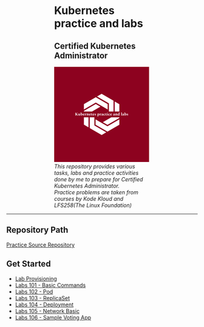 <style>
.center {
  display: block;
  margin-left: auto;
  margin-right: auto;
  width: 50%;
}
</style>

<h1 class="center">Kubernetes practice and labs</h1>
<h2 class="center">Certified Kubernetes Administrator</h2>

<p class="center">
  <img src="images/favicon.png" alt="favicon" width="250px" height="250px"/>
  <br>
  <i>This repository provides various tasks, labs and practice activities done by me to prepare for Certified Kubernetes Administrator.
    <br>Practice problems are taken from courses by Kode Kloud and LFS258(The Linux Foundation)</i>
  <br>
</p>
<hr/>

## Repository Path

[Practice Source Repository](https://github.com/bhushanpadhye/k8s-certification-practice.git)

## Get Started

- [Lab Provisioning](./lab-provisioning/README.md)
- [Labs 101 - Basic Commands](./labs-101-basic-commands/INDEX.md)
- [Labs 102 - Pod](./labs-102-pod/INDEX.md)
- [Labs 103 - ReplicaSet](./labs-103-replica-set/INDEX.md)
- [Labs 104 - Deployment](./labs-104-deployment/INDEX.md)
- [Labs 105 - Network Basic](./labs-105-network-basic/INDEX.md)
- [Labs 106 - Sample Voting App](./labs-106-sample-voting-app/README.md)